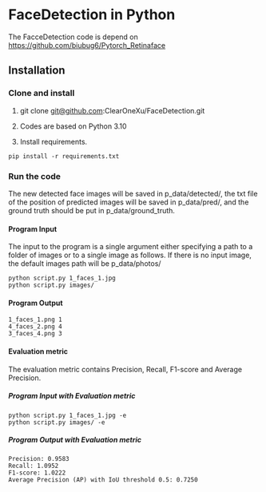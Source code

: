 # FaceDetection in Python

The FacceDetection code is depend on https://github.com/biubug6/Pytorch_Retinaface

## Installation
### Clone and install
1. git clone git@github.com:ClearOneXu/FaceDetection.git

2. Codes are based on Python 3.10
3. Install requirements.
```Shell
pip install -r requirements.txt
```

### Run the code
The new detected face images will be saved in p_data/detected/, the txt file of the position of predicted images will be saved in p_data/pred/, and the ground truth should be put in p_data/ground_truth.

#### Program Input

The input to the program is a single argument either specifying a path to a folder of images or to a single image as follows. If there is no input image, the default images path will be p_data/photos/
```Shell
python script.py 1_faces_1.jpg
python script.py images/
```

#### Program Output
```Shell
1_faces_1.png 1
4_faces_2.png 4
3_faces_4.png 3
```


#### Evaluation metric
The evaluation metric contains Precision, Recall, F1-score and Average Precision. 
##### Program Input with Evaluation metric
```Shell
python script.py 1_faces_1.jpg -e
python script.py images/ -e
```
##### Program Output with Evaluation metric
```Shell
Precision: 0.9583
Recall: 1.0952
F1-score: 1.0222
Average Precision (AP) with IoU threshold 0.5: 0.7250
```